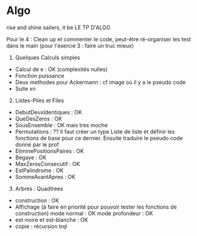# Algo
rise and shine sailers, it be LE TP D'ALGO

Pour le 4 : Clean up et commenter le code, peut-être ré-organiser les test dans le main (pour l'exercie 3 : faire un truc mieux)

1. Quelques Calculs simples
  - Calcul de e : OK (complexités nulles)
  - Fonction puissance
  - Deux methodes pour Ackermann : cf image où il y a le pseudo code
  - Suite xn
	
2. Listes-Piles et Files
  - DebutDeuxIdentiques : OK
  - QueDesZeros : OK
  - SousEnsemble : OK mais tres moche
  - Permutations : ?? Il faut créer un type Liste de liste et définir les fonctions de base pour ce dernier. Ensuite traduire le pseudo code donné par le prof
  - EliminePositionsPaires : OK
  - Begaye : OK
  - MaxZerosConsecutif : OK
  - EstPalindrome : OK
  - SommeAvantApres : OK
  
3. Arbres : Quadtrees
  - construction : OK
  - Affichage (à faire en priorité pour pouvoir tester les fonctions de construction)
  	mode normal : OK
	mode profondeur : OK
  - est-noire et est-blanche : OK
  - copie : récursion trql

